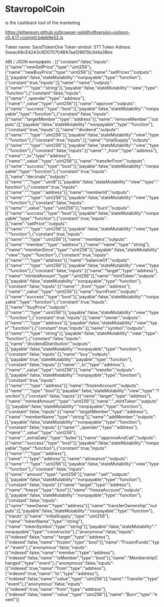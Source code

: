 # StavropolCoin
is the cashback tool of the marketing

https://ethereum.github.io/browser-solidity/#version=soljson-v0.4.17+commit.bdeb9e52.js


Token name:  SandTokenOne
Token simbol:   ST1
Token Adress:   0xeacA8cE42A3c6D075704BA7aa128615b3d4a38be

ABI / JSON интерфейс :
[{"constant":false,"inputs":[{"name":"newSellPrice","type":"uint256"},{"name":"newBuyPrice","type":"uint256"}],"name":"setPrices","outputs":[],"payable":false,"stateMutability":"nonpayable","type":"function"},{"constant":true,"inputs":[],"name":"name","outputs":[{"name":"","type":"string"}],"payable":false,"stateMutability":"view","type":"function"},{"constant":false,"inputs":[{"name":"_spender","type":"address"},{"name":"_value","type":"uint256"}],"name":"approve","outputs":[{"name":"success","type":"bool"}],"payable":false,"stateMutability":"nonpayable","type":"function"},{"constant":false,"inputs":[{"name":"targetMember","type":"address"}],"name":"removeMember","outputs":[],"payable":false,"stateMutability":"nonpayable","type":"function"},{"constant":true,"inputs":[],"name":"dividend","outputs":[{"name":"","type":"uint256"}],"payable":false,"stateMutability":"view","type":"function"},{"constant":true,"inputs":[],"name":"totalSupply","outputs":[{"name":"","type":"uint256"}],"payable":false,"stateMutability":"view","type":"function"},{"constant":false,"inputs":[{"name":"_from","type":"address"},{"name":"_to","type":"address"},{"name":"_value","type":"uint256"}],"name":"transferFrom","outputs":[{"name":"success","type":"bool"}],"payable":false,"stateMutability":"nonpayable","type":"function"},{"constant":true,"inputs":[],"name":"decimals","outputs":[{"name":"","type":"uint8"}],"payable":false,"stateMutability":"view","type":"function"},{"constant":true,"inputs":[{"name":"","type":"address"}],"name":"memberId","outputs":[{"name":"","type":"uint256"}],"payable":false,"stateMutability":"view","type":"function"},{"constant":false,"inputs":[{"name":"_value","type":"uint256"}],"name":"burn","outputs":[{"name":"success","type":"bool"}],"payable":false,"stateMutability":"nonpayable","type":"function"},{"constant":true,"inputs":[],"name":"sellPrice","outputs":[{"name":"","type":"uint256"}],"payable":false,"stateMutability":"view","type":"function"},{"constant":true,"inputs":[{"name":"","type":"uint256"}],"name":"members","outputs":[{"name":"member","type":"address"},{"name":"name","type":"string"},{"name":"memberSince","type":"uint256"}],"payable":false,"stateMutability":"view","type":"function"},{"constant":true,"inputs":[{"name":"","type":"address"}],"name":"balanceOf","outputs":[{"name":"","type":"uint256"}],"payable":false,"stateMutability":"view","type":"function"},{"constant":false,"inputs":[{"name":"target","type":"address"},{"name":"mintedAmount","type":"uint256"}],"name":"mintToken","outputs":[],"payable":false,"stateMutability":"nonpayable","type":"function"},{"constant":false,"inputs":[{"name":"_from","type":"address"},{"name":"_value","type":"uint256"}],"name":"burnFrom","outputs":[{"name":"success","type":"bool"}],"payable":false,"stateMutability":"nonpayable","type":"function"},{"constant":true,"inputs":[],"name":"buyPrice","outputs":[{"name":"","type":"uint256"}],"payable":false,"stateMutability":"view","type":"function"},{"constant":true,"inputs":[],"name":"owner","outputs":[{"name":"","type":"address"}],"payable":false,"stateMutability":"view","type":"function"},{"constant":true,"inputs":[],"name":"symbol","outputs":[{"name":"","type":"string"}],"payable":false,"stateMutability":"view","type":"function"},{"constant":false,"inputs":[],"name":"dividendDistribution","outputs":[],"payable":false,"stateMutability":"nonpayable","type":"function"},{"constant":false,"inputs":[],"name":"buy","outputs":[],"payable":true,"stateMutability":"payable","type":"function"},{"constant":false,"inputs":[{"name":"_to","type":"address"},{"name":"_value","type":"uint256"}],"name":"transfer","outputs":[],"payable":false,"stateMutability":"nonpayable","type":"function"},{"constant":true,"inputs":[{"name":"","type":"address"}],"name":"frozenAccount","outputs":[{"name":"","type":"bool"}],"payable":false,"stateMutability":"view","type":"function"},{"constant":false,"inputs":[{"name":"target","type":"address"},{"name":"mintedAmount","type":"uint256"}],"name":"_mintToken","outputs":[],"payable":false,"stateMutability":"nonpayable","type":"function"},{"constant":false,"inputs":[{"name":"targetMember","type":"address"},{"name":"memberName","type":"string"}],"name":"addMember","outputs":[],"payable":false,"stateMutability":"nonpayable","type":"function"},{"constant":false,"inputs":[{"name":"_spender","type":"address"},{"name":"_value","type":"uint256"},{"name":"_extraData","type":"bytes"}],"name":"approveAndCall","outputs":[{"name":"success","type":"bool"}],"payable":false,"stateMutability":"nonpayable","type":"function"},{"constant":true,"inputs":[{"name":"","type":"address"},{"name":"","type":"address"}],"name":"allowance","outputs":[{"name":"","type":"uint256"}],"payable":false,"stateMutability":"view","type":"function"},{"constant":false,"inputs":[{"name":"amount","type":"uint256"}],"name":"sell","outputs":[],"payable":false,"stateMutability":"nonpayable","type":"function"},{"constant":false,"inputs":[{"name":"target","type":"address"},{"name":"freeze","type":"bool"}],"name":"freezeAccount","outputs":[],"payable":false,"stateMutability":"nonpayable","type":"function"},{"constant":false,"inputs":[{"name":"newOwner","type":"address"}],"name":"transferOwnership","outputs":[],"payable":false,"stateMutability":"nonpayable","type":"function"},{"inputs":[{"name":"initialSupply","type":"uint256"},{"name":"tokenName","type":"string"},{"name":"tokenSymbol","type":"string"}],"payable":false,"stateMutability":"nonpayable","type":"constructor"},{"anonymous":false,"inputs":[{"indexed":false,"name":"target","type":"address"},{"indexed":false,"name":"frozen","type":"bool"}],"name":"FrozenFunds","type":"event"},{"anonymous":false,"inputs":[{"indexed":false,"name":"member","type":"address"},{"indexed":false,"name":"isMember","type":"bool"}],"name":"MembershipChanged","type":"event"},{"anonymous":false,"inputs":[{"indexed":true,"name":"from","type":"address"},{"indexed":true,"name":"to","type":"address"},{"indexed":false,"name":"value","type":"uint256"}],"name":"Transfer","type":"event"},{"anonymous":false,"inputs":[{"indexed":true,"name":"from","type":"address"},{"indexed":false,"name":"value","type":"uint256"}],"name":"Burn","type":"event"}]

